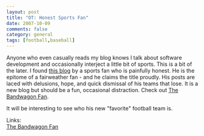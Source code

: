 ```yaml
---
layout: post
title: "OT: Honest Sports Fan"
date: 2007-10-09
comments: false
category: general
tags: [football,baseball]
---
```

Anyone who even casually reads my blog knows I talk about software development
and occasionally interject a little bit of sports. This is a bit of the later.
I found [this blog](http://thebandwagonfan.blogspot.com) by a sports fan who
is painfully honest. He is the epitome of a fairweather fan - and he claims
the title proudly. His posts are laced with delusions, hope, and quick
dismissal of his teams that lose. It is a new blog but should be a fun,
occasional distraction. Check out [The Bandwagon Fan](http://thebandwagonfan.blogspot.com).  

It will be interesting to see who his new "favorite" football team is.  

Links:  
[The Bandwagon Fan](http://thebandwagonfan.blogspot.com)
